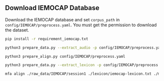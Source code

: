 ## Download IEMOCAP Database

Download the IEMOCAP database and set `corpus_path` in `config/IEMOCAP/preprocess.yaml`. You must get the permission to download the dataset.

```bash
pip install -r requirement_iemocap.txt

python3 prepare_data.py --extract_audio -p config/IEMOCAP/preprocess.yaml

python3 prepare_align.py config/IEMOCAP/preprocess.yaml

python3 prepare_data.py --extract_lexicon -p config/IEMOCAP/preprocess.yaml

mfa align ./raw_data/IEMOCAP/session1 ./lexicon/iemocap-lexicon.txt ./montreal-forced-aligner/iemocap-aligner.zip preprocessed_data/IEMOCAP/TextGrid --speaker_characters prosodylab -j 8 --clean